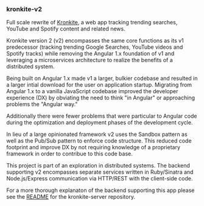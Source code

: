 ### kronkite-v2
Full scale rewrite of [Kronkite](https://github.com/seanttaylor/kronkite), a web app tracking trending searches, YouTube and Spotify content and related news.

Kronkite version 2 (v2) encompasses the same core functions as its v1 predecessor (tracking trending Google Searches, YouTube videos and Spotify tracks) while removing the Angular 1.x foundation of v1 and leveraging a microservices architecture to realize the benefits of a distributed system.

Being built on Angular 1.x made v1 a larger, bulkier codebase and resulted in a larger intial download for the user on application startup. Migrating from Angular 1.x to a vanilla JavaScript codebase improved the developer experience (DX) by obviating the need to think "in Angular" or approaching problems the "Angular way."

Additionally there were fewer problems that were particular to Angular code during the optimization and deployment phases of the development cycle.

In lieu of a large opinionated framework v2 uses the Sandbox pattern as well as the Pub/Sub pattern to enforce code structure. This reduced code footprint and improve DX by not requiring knowledge of a proprietary framework in order to contribue to this code base.

This project is part of an exploration in distributed systems. The backend supporting v2 encompasses separate services written in Ruby/Sinatra and Node.js/Express communication via HTTP/REST with the client-side code. 

For a more thorough explanaton of the backend supporting this app please see the [README](https://github.com/seanttaylor/kronkite-sever) for the kronkite-server repository.

